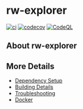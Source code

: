 # rw-explorer

[![ci](https://github.com/tederis/rw-explorer/actions/workflows/ci.yml/badge.svg)](https://github.com/tederis/rw-explorer/actions/workflows/ci.yml)
[![codecov](https://codecov.io/gh/tederis/rw-explorer/branch/main/graph/badge.svg)](https://codecov.io/gh/tederis/rw-explorer)
[![CodeQL](https://github.com/tederis/rw-explorer/actions/workflows/codeql-analysis.yml/badge.svg)](https://github.com/tederis/rw-explorer/actions/workflows/codeql-analysis.yml)

## About rw-explorer



## More Details

 * [Dependency Setup](README_dependencies.md)
 * [Building Details](README_building.md)
 * [Troubleshooting](README_troubleshooting.md)
 * [Docker](README_docker.md)
